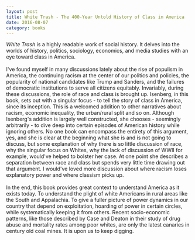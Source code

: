 ```yaml
---
layout: post
title: White Trash - The 400-Year Untold History of Class in America 
date: 2016-08-07
category: books
---
```

<em>White Trash</em> is a highly readable work of social history. It delves into the worlds of history, politics, sociology, economics, and media studies with an eye toward class in America. <br/><br/>I've found myself in many discussions lately about the rise of populism in America, the continuing racism at the center of our politics and policies, the popularity of national candidates like Trump and Sanders, and the failures of democratic institutions to serve all citizens equitably. Invariably, during these discussions, the role of race and class is brought up. Isenberg, in this book, sets out with a singular focus - to tell the story of class in America, since its inception. This is a welcomed addition to other narratives about racism, economic inequality, the urban/rural split and so on. Although Isenberg's addition is largely well constructed, she chooses - seemingly arbitrarily - to dive deep into certain episodes of American history while ignoring others. No one book can encompass the entirety of this argument, yes, and she is clear at the beginning what she is and is not going to discuss, but some explanation of why there is so little discussion of race, why the singular focus on Whites, why the lack of discussion of WWII for example, would've helped to bolster her case. At one point she describes a separation between race and class but spends very little time drawing out that argument. I would've loved more discussion about where racism loses explanatory power and where classism picks up.<br/><br/>In the end, this book provides great context to understand America as it exists today. To understand the plight of white Americans in rural areas like the South and Appalachia. To give a fuller picture of power dynamics in our country that depend on exploitation, hoarding of power in certain circles, while systematically keeping it from others. Recent socio-economic patterns, like those described by Case and Deaton in their study of drug abuse and mortality rates among poor whites, are only the latest canaries in century old coal mines. It is upon us to keep digging.
